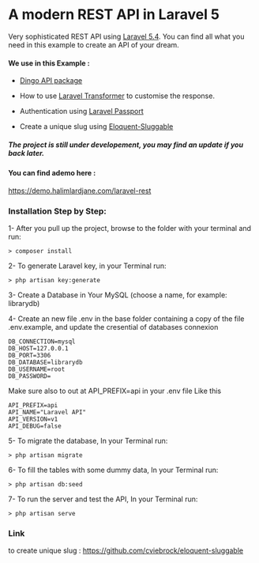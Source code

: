 # A modern REST API in Laravel 5

Very sophisticated REST API using [Laravel 5.4](https://laravel.com). You can find all what you need in this example to create an API of your dream.

#### We use in this Example :

- [Dingo API package](https://github.com/dingo/api/)

- How to use [Laravel Transformer]( http://fractal.thephpleague.com/transformers/) to customise the response.

- Authentication using [Laravel Passport](https://laravel.com/docs/5.4/passport)

- Create a unique slug using [Eloquent-Sluggable](https://github.com/cviebrock/eloquent-sluggable)




##### The project is still under developement, you may find an update if you back later.



#### You can find ademo here : 
https://demo.halimlardjane.com/laravel-rest


### Installation Step by Step:

1- After you pull up the project, browse to the folder with your terminal and run:  

    > composer install
    

2- To generate Laravel key, in your Terminal run:

    > php artisan key:generate
    

3- Create a Database in Your MySQL (choose a name, for example: librarydb)

4- Create an new file .env in the base folder containing a copy of the file .env.example, and update the cresential of databases connexion

    DB_CONNECTION=mysql
    DB_HOST=127.0.0.1
    DB_PORT=3306
    DB_DATABASE=librarydb
    DB_USERNAME=root
    DB_PASSWORD=
    
Make sure also to out at API_PREFIX=api in your .env file Like this

    API_PREFIX=api
    API_NAME="Laravel API"
    API_VERSION=v1
    API_DEBUG=false
    
    
5- To migrate the database, In your Terminal run:

    > php artisan migrate
    
    
6- To fill the tables with some dummy data, In your Terminal run:
 
    > php artisan db:seed
    

7- To run the server and test the API, In your Terminal run:

    > php artisan serve








### Link

to create unique slug :
https://github.com/cviebrock/eloquent-sluggable





